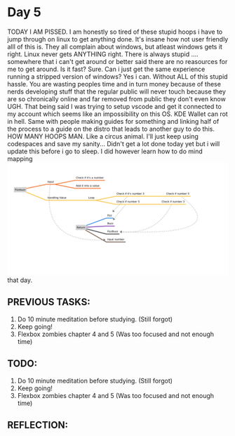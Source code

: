 # Day 5
TODAY I AM PISSED. I am honestly so tired of these stupid hoops i have to jump through on linux to get anything done. It's insane how not user friendly alll of this is. They all complain about windows, but atleast windows gets it right. Linux never gets ANYTHING right. There is always stupid .... somewhere that i can't get around or better said there are no reasources for me to get around. Is it fast? Sure. Can i just get the same experience running a stripped version of windows? Yes i can. Without ALL of this stupid hassle. You are wasting peoples time and in turn money because of these nerds developing stuff that the regular public will never touch because they are so chronically online and far removed from public they don't even know UGH. That being said I was trying to setup vscode and get it connected to my account which seems like an impossibility on this OS. KDE Wallet can rot in hell. Same with people making guides for something and linking half of the process to a guide on the distro that leads to another guy to do this. HOW MANY HOOPS MAN. Like a circus animal. I'll just keep using codespaces and save my sanity... Didn't get a lot done today yet but i will update this before i go to sleep.
I did however learn how to do mind mapping ![mind mapping](example_mindmap.png) that day.
## PREVIOUS TASKS:
1. Do 10 minute meditation before studying. (Still forgot)
2. Keep going!
3. Flexbox zombies chapter 4 and 5 (Was too focused and not enough time)
## TODO:
1. Do 10 minute meditation before studying. (Still forgot)
2. Keep going!
3. Flexbox zombies chapter 4 and 5 (Was too focused and not enough time)
## REFLECTION:
